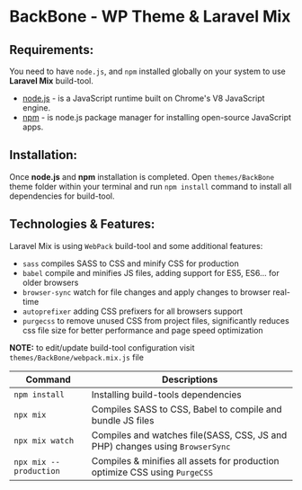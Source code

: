 # BackBone - WP Theme & Laravel Mix

## Requirements:
You need to have `node.js`, and `npm` installed globally on your system to use **Laravel Mix** build-tool.
-   [node.js](https://nodejs.org/en/) - is a JavaScript runtime built on Chrome's V8 JavaScript engine.
-   [npm](https://www.npmjs.com/) - is node.js package manager for installing open-source JavaScript apps.

## Installation:
Once **node.js** and **npm** installation is completed. Open `themes/BackBone` theme folder within your terminal and run `npm install` command to install all dependencies for build-tool.

## Technologies & Features:
Laravel Mix is using `WebPack` build-tool and some additional features:
* `sass` compiles SASS to CSS and minify CSS for production
* `babel` compile and minifies JS files, adding support for ES5, ES6... for older browsers
* `browser-sync` watch for file changes and apply changes to browser real-time
* `autoprefixer` adding CSS prefixers for all browsers support
* `purgecss` to remove unused CSS from project files, significantly reduces css file size for better performance and page speed optimization

**NOTE:** to edit/update build-tool configuration visit `themes/BackBone/webpack.mix.js` file

| Command        | Descriptions                                                                            |
| -------------- | --------------------------------------------------------------------------------------- |
| `npm install`         | Installing build-tools dependencies                                                     |
| `npx mix`             | Compiles SASS to CSS, Babel to compile and bundle JS files                              |
| `npx mix watch`       | Compiles and watches file(SASS, CSS, JS and PHP) changes using `BrowserSync`            |
| `npx mix --production`| Compiles & minifies all assets for production optimize CSS using `PurgeCSS`             |